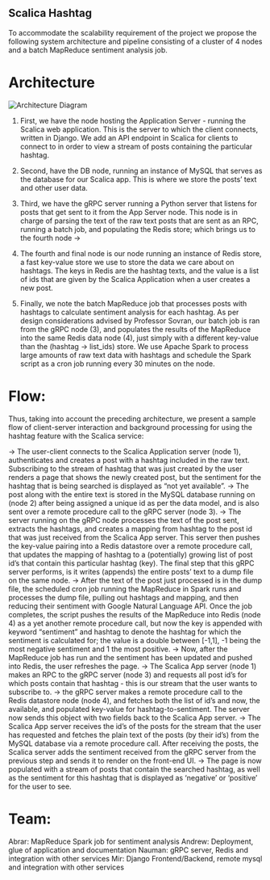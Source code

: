 ## Scalica Hashtag

To accommodate the scalability requirement of the project we propose the following system architecture and pipeline consisting of a cluster of 4 nodes and a batch MapReduce sentiment analysis job.


# Architecture

![Architecture Diagram](https://github.com/itsnauman/scalica_hashtag/documentation/architecture.jpg)

1. First, we have the node hosting the Application Server - running the Scalica web application. This is the server to which the client connects, written in Django. We add an API endpoint in Scalica for clients to connect to in order to view a stream of posts containing the particular hashtag.

2. Second, have the DB node, running an instance of MySQL that serves as the database for our Scalica app. This is where we store the posts’ text and other user data.

3. Third, we have the gRPC server running a Python server that listens for posts that get sent to it from the App Server node. This node is in charge of parsing the text of the raw text posts that are sent as an RPC, running a batch job, and populating the Redis store; which brings us to the fourth node →

4. The fourth and final node is our node running an instance of Redis store, a fast key-value store we use to store the data we care about on hashtags. The keys in Redis are the hashtag texts, and the value is a list of ids that are given by the Scalica Application when a user creates a new post.

5. Finally, we note the batch MapReduce job that processes posts with hashtags to calculate sentiment analysis for each hashtag. As per design considerations advised by Professor Sovran, our batch job is ran from the gRPC node (3), and populates the results of the MapReduce into the same Redis data node (4), just simply with a different key-value than the (hashtag → list_ids) store. We use Apache Spark to process large amounts of raw text data with hashtags and schedule the Spark script as a cron job running every 30 minutes on the node.

# Flow:
Thus, taking into account the preceding architecture, we present a sample flow of client-server interaction and background processing for using the hashtag feature with the Scalica service:

→
The user-client connects to the Scalica Application server (node 1), authenticates and creates a post with a hashtag included in the raw text. Subscribing to the stream of hashtag that was just created by the user renders a page that shows the newly created post, but the sentiment for the hashtag that is being searched is displayed as “not yet available”.
→
The post along with the entire text is stored in the MySQL database running on (node 2) after being assigned a unique id as per the data model, and is also sent over a remote procedure call to the gRPC server (node 3).
→
The server running on the gRPC node processes the text of the post sent, extracts the hashtags, and creates a mapping from hashtag to the post id that was just received from the Scalica App server. This server then pushes the key-value pairing into a Redis datastore over a remote procedure call, that updates the mapping of hashtag to a (potentially) growing list of post id’s that contain this particular hashtag (key). The final step that this gRPC server performs, is it writes (appends) the entire posts’ text to a dump file on the same node.
→
After the text of the post just processed is in the dump file, the scheduled cron job running the MapReduce in Spark runs and processes the dump file, pulling out hashtags and mapping, and then reducing their sentiment with Google Natural Language API. Once the job completes, the script pushes the results of the MapReduce into Redis (node 4) as a yet another remote procedure call, but now the key is appended with keyword “sentiment” and hashtag to denote the hashtag for which the sentiment is calculated for; the value is a double between [-1,1], -1 being the most negative sentiment and 1 the most positive.
→
Now, after the MapReduce job has run and the sentiment has been updated and pushed into Redis, the user refreshes the page.
→
The Scalica App server (node 1) makes an RPC to the gRPC server (node 3) and requests all post id’s for which posts contain that hashtag - this is our stream that the user wants to subscribe to.
→
the gRPC server makes a remote procedure call to the Redis datastore node (node 4), and fetches both the list of id’s and now, the available, and populated key-value for hashtag-to-sentiment. The server now sends this object with two fields back to the Scalica App server.
→
The Scalica App server receives the id’s of the posts for the stream that the user has requested and fetches the plain text of the posts (by their id’s) from the MySQL database via a remote procedure call. After receiving the posts, the Scalica server adds the sentiment received from the gRPC server from the previous step and sends it to render on the front-end UI.
→
The page is now populated with a stream of posts that contain the searched hashtag, as well as the sentiment for this hashtag that is displayed as ‘negative’ or ‘positive’ for the user to see.


# Team:
Abrar: MapReduce Spark job for sentiment analysis
Andrew: Deployment, glue of application and documentation
Nauman: gRPC server, Redis and integration with other services
Mir: Django Frontend/Backend, remote mysql and integration with other services
